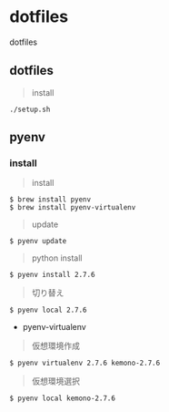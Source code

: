 dotfiles
========

dotfiles

## dotfiles

> install

    ./setup.sh

## pyenv
### install

> install

    $ brew install pyenv
    $ brew install pyenv-virtualenv

> update

    $ pyenv update

> python install

    $ pyenv install 2.7.6

> 切り替え

    $ pyenv local 2.7.6

* pyenv-virtualenv

> 仮想環境作成

    $ pyenv virtualenv 2.7.6 kemono-2.7.6

> 仮想環境選択

    $ pyenv local kemono-2.7.6

